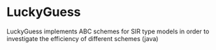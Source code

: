 LuckyGuess
==========

LuckyGuess implements ABC schemes for SIR type models in order to investigate the efficiency of different schemes (java)
